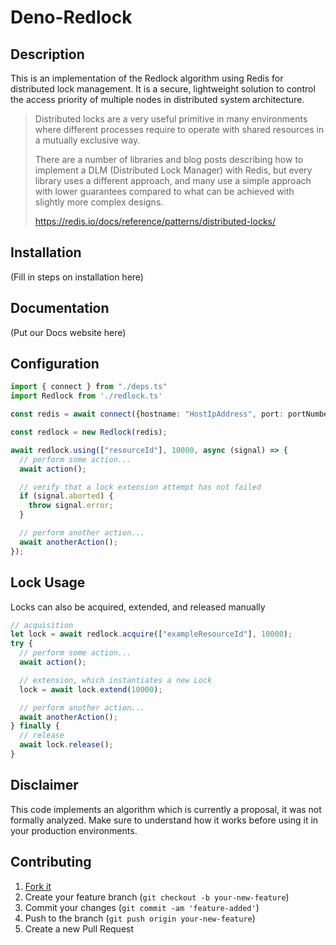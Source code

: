 # Deno-Redlock

## Description
This is an implementation of the Redlock algorithm using Redis for distributed lock management. It is a secure, lightweight solution to control the access priority of multiple nodes in distributed system architecture.
> Distributed locks are a very useful primitive in many environments where different processes require to operate  with shared resources in a mutually exclusive way.
>
> There are a number of libraries and blog posts describing how to implement a DLM (Distributed Lock Manager) with Redis, but every library uses a different approach, and many use a simple approach with lower guarantees compared to what can be achieved with slightly more complex designs.
> 
> https://redis.io/docs/reference/patterns/distributed-locks/

## Installation
(Fill in steps on installation here)

## Documentation
(Put our Docs website here)

## Configuration
```ts
import { connect } from "./deps.ts"
import Redlock from './redlock.ts'

const redis = await connect({hostname: "HostIpAddress", port: portNumber})

const redlock = new Redlock(redis);

await redlock.using(["resourceId"], 10000, async (signal) => {
  // perform some action...
  await action();

  // verify that a lock extension attempt has not failed
  if (signal.aborted) {
    throw signal.error;
  }

  // perform another action...
  await anotherAction();
});
```

## Lock Usage

Locks can also be acquired, extended, and released manually

```ts
// acquisition
let lock = await redlock.acquire(["exampleResourceId"], 10000);
try {
  // perform some action...
  await action();

  // extension, which instantiates a new Lock
  lock = await lock.extend(10000);

  // perform another action...
  await anotherAction();
} finally {
  // release
  await lock.release();
}
```

## Disclaimer

This code implements an algorithm which is currently a proposal, it was not formally analyzed. Make sure to understand how it works before using it in your production environments. 

## Contributing

1. [Fork it](https://github.com/oslabs-beta/Deno-Redlock)
2. Create your feature branch (`git checkout -b your-new-feature`)
3. Commit your changes (`git commit -am 'feature-added'`)
4. Push to the branch (`git push origin your-new-feature`)
5. Create a new Pull Request

